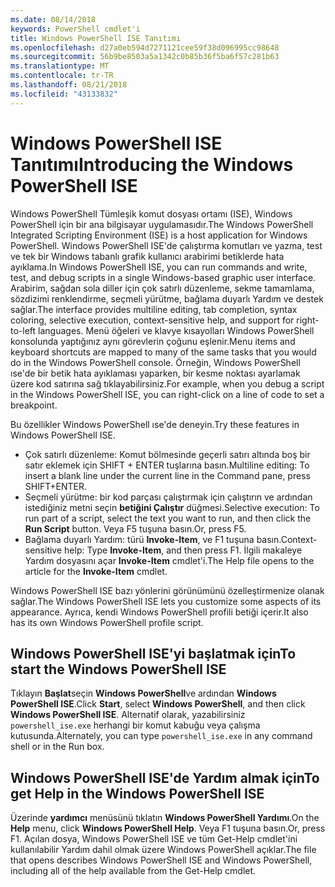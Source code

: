 ```yaml
---
ms.date: 08/14/2018
keywords: PowerShell cmdlet'i
title: Windows PowerShell ISE Tanıtımı
ms.openlocfilehash: d27a0eb594d7271121cee59f38d096995cc98648
ms.sourcegitcommit: 56b9be8503a5a1342c0b85b36f5ba6f57c281b63
ms.translationtype: MT
ms.contentlocale: tr-TR
ms.lasthandoff: 08/21/2018
ms.locfileid: "43133832"
---
```

# <a name="introducing-the-windows-powershell-ise"></a><span data-ttu-id="fba93-103">Windows PowerShell ISE Tanıtımı</span><span class="sxs-lookup"><span data-stu-id="fba93-103">Introducing the Windows PowerShell ISE</span></span>

<span data-ttu-id="fba93-104">Windows PowerShell Tümleşik komut dosyası ortamı (ISE), Windows PowerShell için bir ana bilgisayar uygulamasıdır.</span><span class="sxs-lookup"><span data-stu-id="fba93-104">The Windows PowerShell Integrated Scripting Environment (ISE) is a host application for Windows PowerShell.</span></span> <span data-ttu-id="fba93-105">Windows PowerShell ISE'de çalıştırma komutları ve yazma, test ve tek bir Windows tabanlı grafik kullanıcı arabirimi betiklerde hata ayıklama.</span><span class="sxs-lookup"><span data-stu-id="fba93-105">In Windows PowerShell ISE, you can run commands and write, test, and debug scripts in a single Windows-based graphic user interface.</span></span> <span data-ttu-id="fba93-106">Arabirim, sağdan sola diller için çok satırlı düzenleme, sekme tamamlama, sözdizimi renklendirme, seçmeli yürütme, bağlama duyarlı Yardım ve destek sağlar.</span><span class="sxs-lookup"><span data-stu-id="fba93-106">The interface provides multiline editing, tab completion, syntax coloring, selective execution, context-sensitive help, and support for right-to-left languages.</span></span> <span data-ttu-id="fba93-107">Menü öğeleri ve klavye kısayolları Windows PowerShell konsolunda yaptığınız aynı görevlerin çoğunu eşlenir.</span><span class="sxs-lookup"><span data-stu-id="fba93-107">Menu items and keyboard shortcuts are mapped to many of the same tasks that you would do in the Windows PowerShell console.</span></span> <span data-ttu-id="fba93-108">Örneğin, Windows PowerShell ıse'de bir betik hata ayıklaması yaparken, bir kesme noktası ayarlamak üzere kod satırına sağ tıklayabilirsiniz.</span><span class="sxs-lookup"><span data-stu-id="fba93-108">For example, when you debug a script in the Windows PowerShell ISE, you can right-click on a line of code to set a breakpoint.</span></span>

<span data-ttu-id="fba93-109">Bu özellikler Windows PowerShell ıse'de deneyin.</span><span class="sxs-lookup"><span data-stu-id="fba93-109">Try these features in Windows PowerShell ISE.</span></span>

- <span data-ttu-id="fba93-110">Çok satırlı düzenleme: Komut bölmesinde geçerli satırı altında boş bir satır eklemek için SHIFT + ENTER tuşlarına basın.</span><span class="sxs-lookup"><span data-stu-id="fba93-110">Multiline editing: To insert a blank line under the current line in the Command pane, press SHIFT+ENTER.</span></span>
- <span data-ttu-id="fba93-111">Seçmeli yürütme: bir kod parçası çalıştırmak için çalıştırın ve ardından istediğiniz metni seçin **betiğini Çalıştır** düğmesi.</span><span class="sxs-lookup"><span data-stu-id="fba93-111">Selective execution: To run part of a script, select the text you want to run, and then click the **Run Script** button.</span></span> <span data-ttu-id="fba93-112">Veya F5 tuşuna basın.</span><span class="sxs-lookup"><span data-stu-id="fba93-112">Or, press F5.</span></span>
- <span data-ttu-id="fba93-113">Bağlama duyarlı Yardım: türü **Invoke-Item**, ve F1 tuşuna basın.</span><span class="sxs-lookup"><span data-stu-id="fba93-113">Context-sensitive help: Type **Invoke-Item**, and then press F1.</span></span> <span data-ttu-id="fba93-114">İlgili makaleye Yardım dosyasını açar **Invoke-Item** cmdlet'i.</span><span class="sxs-lookup"><span data-stu-id="fba93-114">The Help file opens to the article for the **Invoke-Item** cmdlet.</span></span>

<span data-ttu-id="fba93-115">Windows PowerShell ISE bazı yönlerini görünümünü özelleştirmenize olanak sağlar.</span><span class="sxs-lookup"><span data-stu-id="fba93-115">The Windows PowerShell ISE lets you customize some aspects of its appearance.</span></span> <span data-ttu-id="fba93-116">Ayrıca, kendi Windows PowerShell profili betiği içerir.</span><span class="sxs-lookup"><span data-stu-id="fba93-116">It also has its own Windows PowerShell profile script.</span></span>

## <a name="to-start-the-windows-powershell-ise"></a><span data-ttu-id="fba93-117">Windows PowerShell ISE'yi başlatmak için</span><span class="sxs-lookup"><span data-stu-id="fba93-117">To start the Windows PowerShell ISE</span></span>

<span data-ttu-id="fba93-118">Tıklayın **Başlat**seçin **Windows PowerShell**ve ardından **Windows PowerShell ISE**.</span><span class="sxs-lookup"><span data-stu-id="fba93-118">Click **Start**, select **Windows PowerShell**, and then click **Windows PowerShell ISE**.</span></span>
<span data-ttu-id="fba93-119">Alternatif olarak, yazabilirsiniz `powershell_ise.exe` herhangi bir komut kabuğu veya çalışma kutusunda.</span><span class="sxs-lookup"><span data-stu-id="fba93-119">Alternately, you can type `powershell_ise.exe` in any command shell or in the Run box.</span></span>

## <a name="to-get-help-in-the-windows-powershell-ise"></a><span data-ttu-id="fba93-120">Windows PowerShell ISE'de Yardım almak için</span><span class="sxs-lookup"><span data-stu-id="fba93-120">To get Help in the Windows PowerShell ISE</span></span>

<span data-ttu-id="fba93-121">Üzerinde **yardımcı** menüsünü tıklatın **Windows PowerShell Yardımı**.</span><span class="sxs-lookup"><span data-stu-id="fba93-121">On the **Help** menu, click **Windows PowerShell Help**.</span></span> <span data-ttu-id="fba93-122">Veya F1 tuşuna basın.</span><span class="sxs-lookup"><span data-stu-id="fba93-122">Or, press F1.</span></span> <span data-ttu-id="fba93-123">Açılan dosya, Windows PowerShell ISE ve tüm Get-Help cmdlet'ini kullanılabilir Yardım dahil olmak üzere Windows PowerShell açıklar.</span><span class="sxs-lookup"><span data-stu-id="fba93-123">The file that opens describes Windows PowerShell ISE and Windows PowerShell, including all of the help available from the Get-Help cmdlet.</span></span>